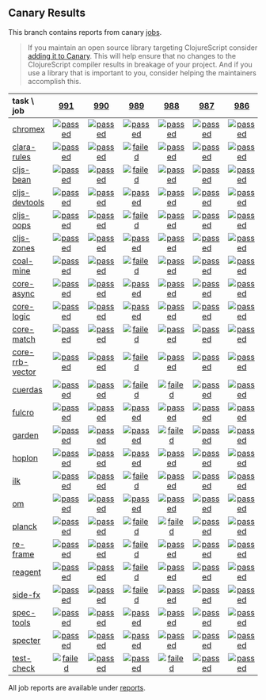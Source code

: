 ## Canary Results

This branch contains reports from canary [jobs](https://github.com/cljs-oss/canary/tree/jobs).

> If you maintain an open source library targeting ClojureScript consider [adding it to Canary](https://github.com/cljs-oss/canary/tree/master#how-to-participate). This will help ensure that no changes to the ClojureScript compiler results in breakage of your project. And if you use a library that is important to you, consider helping the maintainers accomplish this.

[//]: # (begin_overview_table)

| task \ job | <a href="reports/2019/06/29/job-000991-1.10.554-c247649f" title="job #991 finished on 2019-06-29">991</a> | <a href="reports/2019/06/28/job-000990-1.10.548-13fde33d" title="job #990 finished on 2019-06-28">990</a> | <a href="reports/2019/06/27/job-000989-1.10.548-13fde33d" title="job #989 finished on 2019-06-27">989</a> | <a href="reports/2019/06/26/job-000988-1.10.546-be5e2c69" title="job #988 finished on 2019-06-26">988</a> | <a href="reports/2019/06/25/job-000987-1.10.545-bc6ecdd6" title="job #987 finished on 2019-06-25">987</a> | <a href="reports/2019/06/24/job-000986-1.10.545-bc6ecdd6" title="job #986 finished on 2019-06-24">986</a> | <a href="reports/2019/06/23/job-000985-1.10.545-bc6ecdd6" title="job #985 finished on 2019-06-23">985</a> | <a href="reports/2019/06/22/job-000984-1.10.545-bc6ecdd6" title="job #984 finished on 2019-06-22">984</a> | <a href="reports/2019/06/21/job-000983-1.10.546-dc63d9d3" title="job #983 finished on 2019-06-21">983</a> | <a href="reports/2019/06/20/job-000982-1.10.546-31a5e86e" title="job #982 finished on 2019-06-20">982</a> |
| :--- | :---: | :---: | :---: | :---: | :---: | :---: | :---: | :---: | :---: | :---: |
| [chromex](https://github.com/binaryage/chromex) | <a href="reports/2019/06/29/job-000991-1.10.554-c247649f#-chromex"><img title="passed" src="http://box.binaryage.com/s-passed.svg"><a> | <a href="reports/2019/06/28/job-000990-1.10.548-13fde33d#-chromex"><img title="passed" src="http://box.binaryage.com/s-passed.svg"><a> | <a href="reports/2019/06/27/job-000989-1.10.548-13fde33d#-chromex"><img title="passed" src="http://box.binaryage.com/s-passed.svg"><a> | <a href="reports/2019/06/26/job-000988-1.10.546-be5e2c69#-chromex"><img title="passed" src="http://box.binaryage.com/s-passed.svg"><a> | <a href="reports/2019/06/25/job-000987-1.10.545-bc6ecdd6#-chromex"><img title="passed" src="http://box.binaryage.com/s-passed.svg"><a> | <a href="reports/2019/06/24/job-000986-1.10.545-bc6ecdd6#-chromex"><img title="passed" src="http://box.binaryage.com/s-passed.svg"><a> | <a href="reports/2019/06/23/job-000985-1.10.545-bc6ecdd6#-chromex"><img title="passed" src="http://box.binaryage.com/s-passed.svg"><a> | <a href="reports/2019/06/22/job-000984-1.10.545-bc6ecdd6#-chromex"><img title="passed" src="http://box.binaryage.com/s-passed.svg"><a> | <a href="reports/2019/06/21/job-000983-1.10.546-dc63d9d3#-chromex"><img title="passed" src="http://box.binaryage.com/s-passed.svg"><a> | <a href="reports/2019/06/20/job-000982-1.10.546-31a5e86e#-chromex"><img title="passed" src="http://box.binaryage.com/s-passed.svg"><a> |
| [clara-rules](https://github.com/cerner/clara-rules) | <a href="reports/2019/06/29/job-000991-1.10.554-c247649f#-clara-rules"><img title="passed" src="http://box.binaryage.com/s-passed.svg"><a> | <a href="reports/2019/06/28/job-000990-1.10.548-13fde33d#-clara-rules"><img title="passed" src="http://box.binaryage.com/s-passed.svg"><a> | <a href="reports/2019/06/27/job-000989-1.10.548-13fde33d#-clara-rules"><img title="failed" src="http://box.binaryage.com/s-failed.svg"><a> | <a href="reports/2019/06/26/job-000988-1.10.546-be5e2c69#-clara-rules"><img title="passed" src="http://box.binaryage.com/s-passed.svg"><a> | <a href="reports/2019/06/25/job-000987-1.10.545-bc6ecdd6#-clara-rules"><img title="passed" src="http://box.binaryage.com/s-passed.svg"><a> | <a href="reports/2019/06/24/job-000986-1.10.545-bc6ecdd6#-clara-rules"><img title="passed" src="http://box.binaryage.com/s-passed.svg"><a> | <a href="reports/2019/06/23/job-000985-1.10.545-bc6ecdd6#-clara-rules"><img title="passed" src="http://box.binaryage.com/s-passed.svg"><a> | <a href="reports/2019/06/22/job-000984-1.10.545-bc6ecdd6#-clara-rules"><img title="passed" src="http://box.binaryage.com/s-passed.svg"><a> | <a href="reports/2019/06/21/job-000983-1.10.546-dc63d9d3#-clara-rules"><img title="passed" src="http://box.binaryage.com/s-passed.svg"><a> | <a href="reports/2019/06/20/job-000982-1.10.546-31a5e86e#-clara-rules"><img title="passed" src="http://box.binaryage.com/s-passed.svg"><a> |
| [cljs-bean](https://github.com/mfikes/cljs-bean) | <a href="reports/2019/06/29/job-000991-1.10.554-c247649f#-cljs-bean"><img title="passed" src="http://box.binaryage.com/s-passed.svg"><a> | <a href="reports/2019/06/28/job-000990-1.10.548-13fde33d#-cljs-bean"><img title="passed" src="http://box.binaryage.com/s-passed.svg"><a> | <a href="reports/2019/06/27/job-000989-1.10.548-13fde33d#-cljs-bean"><img title="failed" src="http://box.binaryage.com/s-failed.svg"><a> | <a href="reports/2019/06/26/job-000988-1.10.546-be5e2c69#-cljs-bean"><img title="passed" src="http://box.binaryage.com/s-passed.svg"><a> | <a href="reports/2019/06/25/job-000987-1.10.545-bc6ecdd6#-cljs-bean"><img title="passed" src="http://box.binaryage.com/s-passed.svg"><a> | <a href="reports/2019/06/24/job-000986-1.10.545-bc6ecdd6#-cljs-bean"><img title="passed" src="http://box.binaryage.com/s-passed.svg"><a> | <a href="reports/2019/06/23/job-000985-1.10.545-bc6ecdd6#-cljs-bean"><img title="passed" src="http://box.binaryage.com/s-passed.svg"><a> | <a href="reports/2019/06/22/job-000984-1.10.545-bc6ecdd6#-cljs-bean"><img title="passed" src="http://box.binaryage.com/s-passed.svg"><a> | <a href="reports/2019/06/21/job-000983-1.10.546-dc63d9d3#-cljs-bean"><img title="passed" src="http://box.binaryage.com/s-passed.svg"><a> | <a href="reports/2019/06/20/job-000982-1.10.546-31a5e86e#-cljs-bean"><img title="passed" src="http://box.binaryage.com/s-passed.svg"><a> |
| [cljs-devtools](https://github.com/binaryage/cljs-devtools) | <a href="reports/2019/06/29/job-000991-1.10.554-c247649f#-cljs-devtools"><img title="passed" src="http://box.binaryage.com/s-passed.svg"><a> | <a href="reports/2019/06/28/job-000990-1.10.548-13fde33d#-cljs-devtools"><img title="passed" src="http://box.binaryage.com/s-passed.svg"><a> | <a href="reports/2019/06/27/job-000989-1.10.548-13fde33d#-cljs-devtools"><img title="passed" src="http://box.binaryage.com/s-passed.svg"><a> | <a href="reports/2019/06/26/job-000988-1.10.546-be5e2c69#-cljs-devtools"><img title="passed" src="http://box.binaryage.com/s-passed.svg"><a> | <a href="reports/2019/06/25/job-000987-1.10.545-bc6ecdd6#-cljs-devtools"><img title="passed" src="http://box.binaryage.com/s-passed.svg"><a> | <a href="reports/2019/06/24/job-000986-1.10.545-bc6ecdd6#-cljs-devtools"><img title="passed" src="http://box.binaryage.com/s-passed.svg"><a> | <a href="reports/2019/06/23/job-000985-1.10.545-bc6ecdd6#-cljs-devtools"><img title="passed" src="http://box.binaryage.com/s-passed.svg"><a> | <a href="reports/2019/06/22/job-000984-1.10.545-bc6ecdd6#-cljs-devtools"><img title="passed" src="http://box.binaryage.com/s-passed.svg"><a> | <a href="reports/2019/06/21/job-000983-1.10.546-dc63d9d3#-cljs-devtools"><img title="passed" src="http://box.binaryage.com/s-passed.svg"><a> | <a href="reports/2019/06/20/job-000982-1.10.546-31a5e86e#-cljs-devtools"><img title="passed" src="http://box.binaryage.com/s-passed.svg"><a> |
| [cljs-oops](https://github.com/binaryage/cljs-oops) | <a href="reports/2019/06/29/job-000991-1.10.554-c247649f#-cljs-oops"><img title="passed" src="http://box.binaryage.com/s-passed.svg"><a> | <a href="reports/2019/06/28/job-000990-1.10.548-13fde33d#-cljs-oops"><img title="passed" src="http://box.binaryage.com/s-passed.svg"><a> | <a href="reports/2019/06/27/job-000989-1.10.548-13fde33d#-cljs-oops"><img title="failed" src="http://box.binaryage.com/s-failed.svg"><a> | <a href="reports/2019/06/26/job-000988-1.10.546-be5e2c69#-cljs-oops"><img title="passed" src="http://box.binaryage.com/s-passed.svg"><a> | <a href="reports/2019/06/25/job-000987-1.10.545-bc6ecdd6#-cljs-oops"><img title="passed" src="http://box.binaryage.com/s-passed.svg"><a> | <a href="reports/2019/06/24/job-000986-1.10.545-bc6ecdd6#-cljs-oops"><img title="passed" src="http://box.binaryage.com/s-passed.svg"><a> | <a href="reports/2019/06/23/job-000985-1.10.545-bc6ecdd6#-cljs-oops"><img title="passed" src="http://box.binaryage.com/s-passed.svg"><a> | <a href="reports/2019/06/22/job-000984-1.10.545-bc6ecdd6#-cljs-oops"><img title="passed" src="http://box.binaryage.com/s-passed.svg"><a> | <a href="reports/2019/06/21/job-000983-1.10.546-dc63d9d3#-cljs-oops"><img title="passed" src="http://box.binaryage.com/s-passed.svg"><a> | <a href="reports/2019/06/20/job-000982-1.10.546-31a5e86e#-cljs-oops"><img title="passed" src="http://box.binaryage.com/s-passed.svg"><a> |
| [cljs-zones](https://github.com/binaryage/cljs-zones) | <a href="reports/2019/06/29/job-000991-1.10.554-c247649f#-cljs-zones"><img title="passed" src="http://box.binaryage.com/s-passed.svg"><a> | <a href="reports/2019/06/28/job-000990-1.10.548-13fde33d#-cljs-zones"><img title="passed" src="http://box.binaryage.com/s-passed.svg"><a> | <a href="reports/2019/06/27/job-000989-1.10.548-13fde33d#-cljs-zones"><img title="passed" src="http://box.binaryage.com/s-passed.svg"><a> | <a href="reports/2019/06/26/job-000988-1.10.546-be5e2c69#-cljs-zones"><img title="passed" src="http://box.binaryage.com/s-passed.svg"><a> | <a href="reports/2019/06/25/job-000987-1.10.545-bc6ecdd6#-cljs-zones"><img title="passed" src="http://box.binaryage.com/s-passed.svg"><a> | <a href="reports/2019/06/24/job-000986-1.10.545-bc6ecdd6#-cljs-zones"><img title="passed" src="http://box.binaryage.com/s-passed.svg"><a> | <a href="reports/2019/06/23/job-000985-1.10.545-bc6ecdd6#-cljs-zones"><img title="passed" src="http://box.binaryage.com/s-passed.svg"><a> | <a href="reports/2019/06/22/job-000984-1.10.545-bc6ecdd6#-cljs-zones"><img title="passed" src="http://box.binaryage.com/s-passed.svg"><a> | <a href="reports/2019/06/21/job-000983-1.10.546-dc63d9d3#-cljs-zones"><img title="passed" src="http://box.binaryage.com/s-passed.svg"><a> | <a href="reports/2019/06/20/job-000982-1.10.546-31a5e86e#-cljs-zones"><img title="passed" src="http://box.binaryage.com/s-passed.svg"><a> |
| [coal-mine](https://github.com/mfikes/coal-mine) | <a href="reports/2019/06/29/job-000991-1.10.554-c247649f#-coal-mine"><img title="passed" src="http://box.binaryage.com/s-passed.svg"><a> | <a href="reports/2019/06/28/job-000990-1.10.548-13fde33d#-coal-mine"><img title="passed" src="http://box.binaryage.com/s-passed.svg"><a> | <a href="reports/2019/06/27/job-000989-1.10.548-13fde33d#-coal-mine"><img title="failed" src="http://box.binaryage.com/s-failed.svg"><a> | <a href="reports/2019/06/26/job-000988-1.10.546-be5e2c69#-coal-mine"><img title="passed" src="http://box.binaryage.com/s-passed.svg"><a> | <a href="reports/2019/06/25/job-000987-1.10.545-bc6ecdd6#-coal-mine"><img title="passed" src="http://box.binaryage.com/s-passed.svg"><a> | <a href="reports/2019/06/24/job-000986-1.10.545-bc6ecdd6#-coal-mine"><img title="passed" src="http://box.binaryage.com/s-passed.svg"><a> | <a href="reports/2019/06/23/job-000985-1.10.545-bc6ecdd6#-coal-mine"><img title="passed" src="http://box.binaryage.com/s-passed.svg"><a> | <a href="reports/2019/06/22/job-000984-1.10.545-bc6ecdd6#-coal-mine"><img title="passed" src="http://box.binaryage.com/s-passed.svg"><a> | <a href="reports/2019/06/21/job-000983-1.10.546-dc63d9d3#-coal-mine"><img title="passed" src="http://box.binaryage.com/s-passed.svg"><a> | <a href="reports/2019/06/20/job-000982-1.10.546-31a5e86e#-coal-mine"><img title="passed" src="http://box.binaryage.com/s-passed.svg"><a> |
| [core-async](https://github.com/clojure/core.async) | <a href="reports/2019/06/29/job-000991-1.10.554-c247649f#-core-async"><img title="passed" src="http://box.binaryage.com/s-passed.svg"><a> | <a href="reports/2019/06/28/job-000990-1.10.548-13fde33d#-core-async"><img title="passed" src="http://box.binaryage.com/s-passed.svg"><a> | <a href="reports/2019/06/27/job-000989-1.10.548-13fde33d#-core-async"><img title="passed" src="http://box.binaryage.com/s-passed.svg"><a> | <a href="reports/2019/06/26/job-000988-1.10.546-be5e2c69#-core-async"><img title="passed" src="http://box.binaryage.com/s-passed.svg"><a> | <a href="reports/2019/06/25/job-000987-1.10.545-bc6ecdd6#-core-async"><img title="passed" src="http://box.binaryage.com/s-passed.svg"><a> | <a href="reports/2019/06/24/job-000986-1.10.545-bc6ecdd6#-core-async"><img title="passed" src="http://box.binaryage.com/s-passed.svg"><a> | <a href="reports/2019/06/23/job-000985-1.10.545-bc6ecdd6#-core-async"><img title="passed" src="http://box.binaryage.com/s-passed.svg"><a> | <a href="reports/2019/06/22/job-000984-1.10.545-bc6ecdd6#-core-async"><img title="passed" src="http://box.binaryage.com/s-passed.svg"><a> | <a href="reports/2019/06/21/job-000983-1.10.546-dc63d9d3#-core-async"><img title="passed" src="http://box.binaryage.com/s-passed.svg"><a> | <a href="reports/2019/06/20/job-000982-1.10.546-31a5e86e#-core-async"><img title="passed" src="http://box.binaryage.com/s-passed.svg"><a> |
| [core-logic](https://github.com/clojure/core.logic) | <a href="reports/2019/06/29/job-000991-1.10.554-c247649f#-core-logic"><img title="passed" src="http://box.binaryage.com/s-passed.svg"><a> | <a href="reports/2019/06/28/job-000990-1.10.548-13fde33d#-core-logic"><img title="passed" src="http://box.binaryage.com/s-passed.svg"><a> | <a href="reports/2019/06/27/job-000989-1.10.548-13fde33d#-core-logic"><img title="passed" src="http://box.binaryage.com/s-passed.svg"><a> | <a href="reports/2019/06/26/job-000988-1.10.546-be5e2c69#-core-logic"><img title="passed" src="http://box.binaryage.com/s-passed.svg"><a> | <a href="reports/2019/06/25/job-000987-1.10.545-bc6ecdd6#-core-logic"><img title="passed" src="http://box.binaryage.com/s-passed.svg"><a> | <a href="reports/2019/06/24/job-000986-1.10.545-bc6ecdd6#-core-logic"><img title="passed" src="http://box.binaryage.com/s-passed.svg"><a> | <a href="reports/2019/06/23/job-000985-1.10.545-bc6ecdd6#-core-logic"><img title="passed" src="http://box.binaryage.com/s-passed.svg"><a> | <a href="reports/2019/06/22/job-000984-1.10.545-bc6ecdd6#-core-logic"><img title="passed" src="http://box.binaryage.com/s-passed.svg"><a> | <a href="reports/2019/06/21/job-000983-1.10.546-dc63d9d3#-core-logic"><img title="passed" src="http://box.binaryage.com/s-passed.svg"><a> | <a href="reports/2019/06/20/job-000982-1.10.546-31a5e86e#-core-logic"><img title="passed" src="http://box.binaryage.com/s-passed.svg"><a> |
| [core-match](https://github.com/clojure/core.match) | <a href="reports/2019/06/29/job-000991-1.10.554-c247649f#-core-match"><img title="passed" src="http://box.binaryage.com/s-passed.svg"><a> | <a href="reports/2019/06/28/job-000990-1.10.548-13fde33d#-core-match"><img title="passed" src="http://box.binaryage.com/s-passed.svg"><a> | <a href="reports/2019/06/27/job-000989-1.10.548-13fde33d#-core-match"><img title="failed" src="http://box.binaryage.com/s-failed.svg"><a> | <a href="reports/2019/06/26/job-000988-1.10.546-be5e2c69#-core-match"><img title="passed" src="http://box.binaryage.com/s-passed.svg"><a> | <a href="reports/2019/06/25/job-000987-1.10.545-bc6ecdd6#-core-match"><img title="passed" src="http://box.binaryage.com/s-passed.svg"><a> | <a href="reports/2019/06/24/job-000986-1.10.545-bc6ecdd6#-core-match"><img title="passed" src="http://box.binaryage.com/s-passed.svg"><a> | <a href="reports/2019/06/23/job-000985-1.10.545-bc6ecdd6#-core-match"><img title="passed" src="http://box.binaryage.com/s-passed.svg"><a> | <a href="reports/2019/06/22/job-000984-1.10.545-bc6ecdd6#-core-match"><img title="passed" src="http://box.binaryage.com/s-passed.svg"><a> | <a href="reports/2019/06/21/job-000983-1.10.546-dc63d9d3#-core-match"><img title="passed" src="http://box.binaryage.com/s-passed.svg"><a> | <a href="reports/2019/06/20/job-000982-1.10.546-31a5e86e#-core-match"><img title="passed" src="http://box.binaryage.com/s-passed.svg"><a> |
| [core-rrb-vector](https://github.com/clojure/core.rrb-vector) | <a href="reports/2019/06/29/job-000991-1.10.554-c247649f#-core-rrb-vector"><img title="passed" src="http://box.binaryage.com/s-passed.svg"><a> | <a href="reports/2019/06/28/job-000990-1.10.548-13fde33d#-core-rrb-vector"><img title="passed" src="http://box.binaryage.com/s-passed.svg"><a> | <a href="reports/2019/06/27/job-000989-1.10.548-13fde33d#-core-rrb-vector"><img title="failed" src="http://box.binaryage.com/s-failed.svg"><a> | <a href="reports/2019/06/26/job-000988-1.10.546-be5e2c69#-core-rrb-vector"><img title="passed" src="http://box.binaryage.com/s-passed.svg"><a> | <a href="reports/2019/06/25/job-000987-1.10.545-bc6ecdd6#-core-rrb-vector"><img title="passed" src="http://box.binaryage.com/s-passed.svg"><a> | <a href="reports/2019/06/24/job-000986-1.10.545-bc6ecdd6#-core-rrb-vector"><img title="passed" src="http://box.binaryage.com/s-passed.svg"><a> | <a href="reports/2019/06/23/job-000985-1.10.545-bc6ecdd6#-core-rrb-vector"><img title="passed" src="http://box.binaryage.com/s-passed.svg"><a> | <a href="reports/2019/06/22/job-000984-1.10.545-bc6ecdd6#-core-rrb-vector"><img title="passed" src="http://box.binaryage.com/s-passed.svg"><a> | <a href="reports/2019/06/21/job-000983-1.10.546-dc63d9d3#-core-rrb-vector"><img title="passed" src="http://box.binaryage.com/s-passed.svg"><a> | <a href="reports/2019/06/20/job-000982-1.10.546-31a5e86e#-core-rrb-vector"><img title="passed" src="http://box.binaryage.com/s-passed.svg"><a> |
| [cuerdas](https://github.com/funcool/cuerdas) | <a href="reports/2019/06/29/job-000991-1.10.554-c247649f#-cuerdas"><img title="passed" src="http://box.binaryage.com/s-passed.svg"><a> | <a href="reports/2019/06/28/job-000990-1.10.548-13fde33d#-cuerdas"><img title="passed" src="http://box.binaryage.com/s-passed.svg"><a> | <a href="reports/2019/06/27/job-000989-1.10.548-13fde33d#-cuerdas"><img title="failed" src="http://box.binaryage.com/s-failed.svg"><a> | <a href="reports/2019/06/26/job-000988-1.10.546-be5e2c69#-cuerdas"><img title="failed" src="http://box.binaryage.com/s-failed.svg"><a> | <a href="reports/2019/06/25/job-000987-1.10.545-bc6ecdd6#-cuerdas"><img title="passed" src="http://box.binaryage.com/s-passed.svg"><a> | <a href="reports/2019/06/24/job-000986-1.10.545-bc6ecdd6#-cuerdas"><img title="passed" src="http://box.binaryage.com/s-passed.svg"><a> | <a href="reports/2019/06/23/job-000985-1.10.545-bc6ecdd6#-cuerdas"><img title="passed" src="http://box.binaryage.com/s-passed.svg"><a> | <a href="reports/2019/06/22/job-000984-1.10.545-bc6ecdd6#-cuerdas"><img title="passed" src="http://box.binaryage.com/s-passed.svg"><a> | <a href="reports/2019/06/21/job-000983-1.10.546-dc63d9d3#-cuerdas"><img title="passed" src="http://box.binaryage.com/s-passed.svg"><a> | <a href="reports/2019/06/20/job-000982-1.10.546-31a5e86e#-cuerdas"><img title="passed" src="http://box.binaryage.com/s-passed.svg"><a> |
| [fulcro](https://github.com/fulcrologic/fulcro) | <a href="reports/2019/06/29/job-000991-1.10.554-c247649f#-fulcro"><img title="passed" src="http://box.binaryage.com/s-passed.svg"><a> | <a href="reports/2019/06/28/job-000990-1.10.548-13fde33d#-fulcro"><img title="passed" src="http://box.binaryage.com/s-passed.svg"><a> | <a href="reports/2019/06/27/job-000989-1.10.548-13fde33d#-fulcro"><img title="passed" src="http://box.binaryage.com/s-passed.svg"><a> | <a href="reports/2019/06/26/job-000988-1.10.546-be5e2c69#-fulcro"><img title="passed" src="http://box.binaryage.com/s-passed.svg"><a> | <a href="reports/2019/06/25/job-000987-1.10.545-bc6ecdd6#-fulcro"><img title="passed" src="http://box.binaryage.com/s-passed.svg"><a> | <a href="reports/2019/06/24/job-000986-1.10.545-bc6ecdd6#-fulcro"><img title="passed" src="http://box.binaryage.com/s-passed.svg"><a> | <a href="reports/2019/06/23/job-000985-1.10.545-bc6ecdd6#-fulcro"><img title="passed" src="http://box.binaryage.com/s-passed.svg"><a> | <a href="reports/2019/06/22/job-000984-1.10.545-bc6ecdd6#-fulcro"><img title="passed" src="http://box.binaryage.com/s-passed.svg"><a> | <a href="reports/2019/06/21/job-000983-1.10.546-dc63d9d3#-fulcro"><img title="passed" src="http://box.binaryage.com/s-passed.svg"><a> | <a href="reports/2019/06/20/job-000982-1.10.546-31a5e86e#-fulcro"><img title="passed" src="http://box.binaryage.com/s-passed.svg"><a> |
| [garden](https://github.com/noprompt/garden) | <a href="reports/2019/06/29/job-000991-1.10.554-c247649f#-garden"><img title="passed" src="http://box.binaryage.com/s-passed.svg"><a> | <a href="reports/2019/06/28/job-000990-1.10.548-13fde33d#-garden"><img title="passed" src="http://box.binaryage.com/s-passed.svg"><a> | <a href="reports/2019/06/27/job-000989-1.10.548-13fde33d#-garden"><img title="passed" src="http://box.binaryage.com/s-passed.svg"><a> | <a href="reports/2019/06/26/job-000988-1.10.546-be5e2c69#-garden"><img title="failed" src="http://box.binaryage.com/s-failed.svg"><a> | <a href="reports/2019/06/25/job-000987-1.10.545-bc6ecdd6#-garden"><img title="passed" src="http://box.binaryage.com/s-passed.svg"><a> | <a href="reports/2019/06/24/job-000986-1.10.545-bc6ecdd6#-garden"><img title="passed" src="http://box.binaryage.com/s-passed.svg"><a> | <a href="reports/2019/06/23/job-000985-1.10.545-bc6ecdd6#-garden"><img title="passed" src="http://box.binaryage.com/s-passed.svg"><a> | <a href="reports/2019/06/22/job-000984-1.10.545-bc6ecdd6#-garden"><img title="passed" src="http://box.binaryage.com/s-passed.svg"><a> | <a href="reports/2019/06/21/job-000983-1.10.546-dc63d9d3#-garden"><img title="passed" src="http://box.binaryage.com/s-passed.svg"><a> | <a href="reports/2019/06/20/job-000982-1.10.546-31a5e86e#-garden"><img title="passed" src="http://box.binaryage.com/s-passed.svg"><a> |
| [hoplon](https://github.com/hoplon/hoplon) | <a href="reports/2019/06/29/job-000991-1.10.554-c247649f#-hoplon"><img title="passed" src="http://box.binaryage.com/s-passed.svg"><a> | <a href="reports/2019/06/28/job-000990-1.10.548-13fde33d#-hoplon"><img title="passed" src="http://box.binaryage.com/s-passed.svg"><a> | <a href="reports/2019/06/27/job-000989-1.10.548-13fde33d#-hoplon"><img title="passed" src="http://box.binaryage.com/s-passed.svg"><a> | <a href="reports/2019/06/26/job-000988-1.10.546-be5e2c69#-hoplon"><img title="passed" src="http://box.binaryage.com/s-passed.svg"><a> | <a href="reports/2019/06/25/job-000987-1.10.545-bc6ecdd6#-hoplon"><img title="passed" src="http://box.binaryage.com/s-passed.svg"><a> | <a href="reports/2019/06/24/job-000986-1.10.545-bc6ecdd6#-hoplon"><img title="passed" src="http://box.binaryage.com/s-passed.svg"><a> | <a href="reports/2019/06/23/job-000985-1.10.545-bc6ecdd6#-hoplon"><img title="passed" src="http://box.binaryage.com/s-passed.svg"><a> | <a href="reports/2019/06/22/job-000984-1.10.545-bc6ecdd6#-hoplon"><img title="passed" src="http://box.binaryage.com/s-passed.svg"><a> | <a href="reports/2019/06/21/job-000983-1.10.546-dc63d9d3#-hoplon"><img title="passed" src="http://box.binaryage.com/s-passed.svg"><a> | <a href="reports/2019/06/20/job-000982-1.10.546-31a5e86e#-hoplon"><img title="passed" src="http://box.binaryage.com/s-passed.svg"><a> |
| [ilk](https://github.com/mfikes/ilk) | <a href="reports/2019/06/29/job-000991-1.10.554-c247649f#-ilk"><img title="passed" src="http://box.binaryage.com/s-passed.svg"><a> | <a href="reports/2019/06/28/job-000990-1.10.548-13fde33d#-ilk"><img title="passed" src="http://box.binaryage.com/s-passed.svg"><a> | <a href="reports/2019/06/27/job-000989-1.10.548-13fde33d#-ilk"><img title="failed" src="http://box.binaryage.com/s-failed.svg"><a> | <a href="reports/2019/06/26/job-000988-1.10.546-be5e2c69#-ilk"><img title="passed" src="http://box.binaryage.com/s-passed.svg"><a> | <a href="reports/2019/06/25/job-000987-1.10.545-bc6ecdd6#-ilk"><img title="passed" src="http://box.binaryage.com/s-passed.svg"><a> | <a href="reports/2019/06/24/job-000986-1.10.545-bc6ecdd6#-ilk"><img title="passed" src="http://box.binaryage.com/s-passed.svg"><a> | <a href="reports/2019/06/23/job-000985-1.10.545-bc6ecdd6#-ilk"><img title="passed" src="http://box.binaryage.com/s-passed.svg"><a> | <a href="reports/2019/06/22/job-000984-1.10.545-bc6ecdd6#-ilk"><img title="passed" src="http://box.binaryage.com/s-passed.svg"><a> | <a href="reports/2019/06/21/job-000983-1.10.546-dc63d9d3#-ilk"><img title="passed" src="http://box.binaryage.com/s-passed.svg"><a> | <a href="reports/2019/06/20/job-000982-1.10.546-31a5e86e#-ilk"><img title="passed" src="http://box.binaryage.com/s-passed.svg"><a> |
| [om](https://github.com/omcljs/om) | <a href="reports/2019/06/29/job-000991-1.10.554-c247649f#-om"><img title="passed" src="http://box.binaryage.com/s-passed.svg"><a> | <a href="reports/2019/06/28/job-000990-1.10.548-13fde33d#-om"><img title="passed" src="http://box.binaryage.com/s-passed.svg"><a> | <a href="reports/2019/06/27/job-000989-1.10.548-13fde33d#-om"><img title="passed" src="http://box.binaryage.com/s-passed.svg"><a> | <a href="reports/2019/06/26/job-000988-1.10.546-be5e2c69#-om"><img title="passed" src="http://box.binaryage.com/s-passed.svg"><a> | <a href="reports/2019/06/25/job-000987-1.10.545-bc6ecdd6#-om"><img title="passed" src="http://box.binaryage.com/s-passed.svg"><a> | <a href="reports/2019/06/24/job-000986-1.10.545-bc6ecdd6#-om"><img title="passed" src="http://box.binaryage.com/s-passed.svg"><a> | <a href="reports/2019/06/23/job-000985-1.10.545-bc6ecdd6#-om"><img title="passed" src="http://box.binaryage.com/s-passed.svg"><a> | <a href="reports/2019/06/22/job-000984-1.10.545-bc6ecdd6#-om"><img title="passed" src="http://box.binaryage.com/s-passed.svg"><a> | <a href="reports/2019/06/21/job-000983-1.10.546-dc63d9d3#-om"><img title="passed" src="http://box.binaryage.com/s-passed.svg"><a> | <a href="reports/2019/06/20/job-000982-1.10.546-31a5e86e#-om"><img title="passed" src="http://box.binaryage.com/s-passed.svg"><a> |
| [planck](https://github.com/planck-repl/planck) | <a href="reports/2019/06/29/job-000991-1.10.554-c247649f#-planck"><img title="passed" src="http://box.binaryage.com/s-passed.svg"><a> | <a href="reports/2019/06/28/job-000990-1.10.548-13fde33d#-planck"><img title="passed" src="http://box.binaryage.com/s-passed.svg"><a> | <a href="reports/2019/06/27/job-000989-1.10.548-13fde33d#-planck"><img title="failed" src="http://box.binaryage.com/s-failed.svg"><a> | <a href="reports/2019/06/26/job-000988-1.10.546-be5e2c69#-planck"><img title="failed" src="http://box.binaryage.com/s-failed.svg"><a> | <a href="reports/2019/06/25/job-000987-1.10.545-bc6ecdd6#-planck"><img title="passed" src="http://box.binaryage.com/s-passed.svg"><a> | <a href="reports/2019/06/24/job-000986-1.10.545-bc6ecdd6#-planck"><img title="passed" src="http://box.binaryage.com/s-passed.svg"><a> | <a href="reports/2019/06/23/job-000985-1.10.545-bc6ecdd6#-planck"><img title="passed" src="http://box.binaryage.com/s-passed.svg"><a> | <a href="reports/2019/06/22/job-000984-1.10.545-bc6ecdd6#-planck"><img title="passed" src="http://box.binaryage.com/s-passed.svg"><a> | <a href="reports/2019/06/21/job-000983-1.10.546-dc63d9d3#-planck"><img title="passed" src="http://box.binaryage.com/s-passed.svg"><a> | <a href="reports/2019/06/20/job-000982-1.10.546-31a5e86e#-planck"><img title="passed" src="http://box.binaryage.com/s-passed.svg"><a> |
| [re-frame](https://github.com/Day8/re-frame) | <a href="reports/2019/06/29/job-000991-1.10.554-c247649f#-re-frame"><img title="passed" src="http://box.binaryage.com/s-passed.svg"><a> | <a href="reports/2019/06/28/job-000990-1.10.548-13fde33d#-re-frame"><img title="passed" src="http://box.binaryage.com/s-passed.svg"><a> | <a href="reports/2019/06/27/job-000989-1.10.548-13fde33d#-re-frame"><img title="failed" src="http://box.binaryage.com/s-failed.svg"><a> | <a href="reports/2019/06/26/job-000988-1.10.546-be5e2c69#-re-frame"><img title="passed" src="http://box.binaryage.com/s-passed.svg"><a> | <a href="reports/2019/06/25/job-000987-1.10.545-bc6ecdd6#-re-frame"><img title="passed" src="http://box.binaryage.com/s-passed.svg"><a> | <a href="reports/2019/06/24/job-000986-1.10.545-bc6ecdd6#-re-frame"><img title="passed" src="http://box.binaryage.com/s-passed.svg"><a> | <a href="reports/2019/06/23/job-000985-1.10.545-bc6ecdd6#-re-frame"><img title="passed" src="http://box.binaryage.com/s-passed.svg"><a> | <a href="reports/2019/06/22/job-000984-1.10.545-bc6ecdd6#-re-frame"><img title="passed" src="http://box.binaryage.com/s-passed.svg"><a> | <a href="reports/2019/06/21/job-000983-1.10.546-dc63d9d3#-re-frame"><img title="passed" src="http://box.binaryage.com/s-passed.svg"><a> | <a href="reports/2019/06/20/job-000982-1.10.546-31a5e86e#-re-frame"><img title="passed" src="http://box.binaryage.com/s-passed.svg"><a> |
| [reagent](https://github.com/reagent-project/reagent) | <a href="reports/2019/06/29/job-000991-1.10.554-c247649f#-reagent"><img title="passed" src="http://box.binaryage.com/s-passed.svg"><a> | <a href="reports/2019/06/28/job-000990-1.10.548-13fde33d#-reagent"><img title="passed" src="http://box.binaryage.com/s-passed.svg"><a> | <a href="reports/2019/06/27/job-000989-1.10.548-13fde33d#-reagent"><img title="failed" src="http://box.binaryage.com/s-failed.svg"><a> | <a href="reports/2019/06/26/job-000988-1.10.546-be5e2c69#-reagent"><img title="passed" src="http://box.binaryage.com/s-passed.svg"><a> | <a href="reports/2019/06/25/job-000987-1.10.545-bc6ecdd6#-reagent"><img title="passed" src="http://box.binaryage.com/s-passed.svg"><a> | <a href="reports/2019/06/24/job-000986-1.10.545-bc6ecdd6#-reagent"><img title="passed" src="http://box.binaryage.com/s-passed.svg"><a> | <a href="reports/2019/06/23/job-000985-1.10.545-bc6ecdd6#-reagent"><img title="passed" src="http://box.binaryage.com/s-passed.svg"><a> | <a href="reports/2019/06/22/job-000984-1.10.545-bc6ecdd6#-reagent"><img title="passed" src="http://box.binaryage.com/s-passed.svg"><a> | <a href="reports/2019/06/21/job-000983-1.10.546-dc63d9d3#-reagent"><img title="passed" src="http://box.binaryage.com/s-passed.svg"><a> | <a href="reports/2019/06/20/job-000982-1.10.546-31a5e86e#-reagent"><img title="passed" src="http://box.binaryage.com/s-passed.svg"><a> |
| [side-fx](https://github.com/cljsrn/side-fx) | <a href="reports/2019/06/29/job-000991-1.10.554-c247649f#-side-fx"><img title="passed" src="http://box.binaryage.com/s-passed.svg"><a> | <a href="reports/2019/06/28/job-000990-1.10.548-13fde33d#-side-fx"><img title="passed" src="http://box.binaryage.com/s-passed.svg"><a> | <a href="reports/2019/06/27/job-000989-1.10.548-13fde33d#-side-fx"><img title="failed" src="http://box.binaryage.com/s-failed.svg"><a> | <a href="reports/2019/06/26/job-000988-1.10.546-be5e2c69#-side-fx"><img title="passed" src="http://box.binaryage.com/s-passed.svg"><a> | <a href="reports/2019/06/25/job-000987-1.10.545-bc6ecdd6#-side-fx"><img title="passed" src="http://box.binaryage.com/s-passed.svg"><a> | <a href="reports/2019/06/24/job-000986-1.10.545-bc6ecdd6#-side-fx"><img title="passed" src="http://box.binaryage.com/s-passed.svg"><a> | <a href="reports/2019/06/23/job-000985-1.10.545-bc6ecdd6#-side-fx"><img title="passed" src="http://box.binaryage.com/s-passed.svg"><a> | <a href="reports/2019/06/22/job-000984-1.10.545-bc6ecdd6#-side-fx"><img title="passed" src="http://box.binaryage.com/s-passed.svg"><a> | <a href="reports/2019/06/21/job-000983-1.10.546-dc63d9d3#-side-fx"><img title="passed" src="http://box.binaryage.com/s-passed.svg"><a> | <a href="reports/2019/06/20/job-000982-1.10.546-31a5e86e#-side-fx"><img title="passed" src="http://box.binaryage.com/s-passed.svg"><a> |
| [spec-tools](https://github.com/metosin/spec-tools) | <a href="reports/2019/06/29/job-000991-1.10.554-c247649f#-spec-tools"><img title="passed" src="http://box.binaryage.com/s-passed.svg"><a> | <a href="reports/2019/06/28/job-000990-1.10.548-13fde33d#-spec-tools"><img title="passed" src="http://box.binaryage.com/s-passed.svg"><a> | <a href="reports/2019/06/27/job-000989-1.10.548-13fde33d#-spec-tools"><img title="passed" src="http://box.binaryage.com/s-passed.svg"><a> | <a href="reports/2019/06/26/job-000988-1.10.546-be5e2c69#-spec-tools"><img title="passed" src="http://box.binaryage.com/s-passed.svg"><a> | <a href="reports/2019/06/25/job-000987-1.10.545-bc6ecdd6#-spec-tools"><img title="passed" src="http://box.binaryage.com/s-passed.svg"><a> | <a href="reports/2019/06/24/job-000986-1.10.545-bc6ecdd6#-spec-tools"><img title="passed" src="http://box.binaryage.com/s-passed.svg"><a> | <a href="reports/2019/06/23/job-000985-1.10.545-bc6ecdd6#-spec-tools"><img title="passed" src="http://box.binaryage.com/s-passed.svg"><a> | <a href="reports/2019/06/22/job-000984-1.10.545-bc6ecdd6#-spec-tools"><img title="passed" src="http://box.binaryage.com/s-passed.svg"><a> | <a href="reports/2019/06/21/job-000983-1.10.546-dc63d9d3#-spec-tools"><img title="passed" src="http://box.binaryage.com/s-passed.svg"><a> | <a href="reports/2019/06/20/job-000982-1.10.546-31a5e86e#-spec-tools"><img title="passed" src="http://box.binaryage.com/s-passed.svg"><a> |
| [specter](https://github.com/nathanmarz/specter) | <a href="reports/2019/06/29/job-000991-1.10.554-c247649f#-specter"><img title="passed" src="http://box.binaryage.com/s-passed.svg"><a> | <a href="reports/2019/06/28/job-000990-1.10.548-13fde33d#-specter"><img title="passed" src="http://box.binaryage.com/s-passed.svg"><a> | <a href="reports/2019/06/27/job-000989-1.10.548-13fde33d#-specter"><img title="passed" src="http://box.binaryage.com/s-passed.svg"><a> | <a href="reports/2019/06/26/job-000988-1.10.546-be5e2c69#-specter"><img title="passed" src="http://box.binaryage.com/s-passed.svg"><a> | <a href="reports/2019/06/25/job-000987-1.10.545-bc6ecdd6#-specter"><img title="passed" src="http://box.binaryage.com/s-passed.svg"><a> | <a href="reports/2019/06/24/job-000986-1.10.545-bc6ecdd6#-specter"><img title="passed" src="http://box.binaryage.com/s-passed.svg"><a> | <a href="reports/2019/06/23/job-000985-1.10.545-bc6ecdd6#-specter"><img title="passed" src="http://box.binaryage.com/s-passed.svg"><a> | <a href="reports/2019/06/22/job-000984-1.10.545-bc6ecdd6#-specter"><img title="passed" src="http://box.binaryage.com/s-passed.svg"><a> | <a href="reports/2019/06/21/job-000983-1.10.546-dc63d9d3#-specter"><img title="passed" src="http://box.binaryage.com/s-passed.svg"><a> | <a href="reports/2019/06/20/job-000982-1.10.546-31a5e86e#-specter"><img title="passed" src="http://box.binaryage.com/s-passed.svg"><a> |
| [test-check](https://github.com/clojure/test.check) | <a href="reports/2019/06/29/job-000991-1.10.554-c247649f#-test-check"><img title="failed" src="http://box.binaryage.com/s-failed.svg"><a> | <a href="reports/2019/06/28/job-000990-1.10.548-13fde33d#-test-check"><img title="passed" src="http://box.binaryage.com/s-passed.svg"><a> | <a href="reports/2019/06/27/job-000989-1.10.548-13fde33d#-test-check"><img title="passed" src="http://box.binaryage.com/s-passed.svg"><a> | <a href="reports/2019/06/26/job-000988-1.10.546-be5e2c69#-test-check"><img title="failed" src="http://box.binaryage.com/s-failed.svg"><a> | <a href="reports/2019/06/25/job-000987-1.10.545-bc6ecdd6#-test-check"><img title="passed" src="http://box.binaryage.com/s-passed.svg"><a> | <a href="reports/2019/06/24/job-000986-1.10.545-bc6ecdd6#-test-check"><img title="passed" src="http://box.binaryage.com/s-passed.svg"><a> | <a href="reports/2019/06/23/job-000985-1.10.545-bc6ecdd6#-test-check"><img title="passed" src="http://box.binaryage.com/s-passed.svg"><a> | <a href="reports/2019/06/22/job-000984-1.10.545-bc6ecdd6#-test-check"><img title="passed" src="http://box.binaryage.com/s-passed.svg"><a> | <a href="reports/2019/06/21/job-000983-1.10.546-dc63d9d3#-test-check"><img title="passed" src="http://box.binaryage.com/s-passed.svg"><a> | <a href="reports/2019/06/20/job-000982-1.10.546-31a5e86e#-test-check"><img title="passed" src="http://box.binaryage.com/s-passed.svg"><a> |

[//]: # (end_overview_table)

All job reports are available under [reports](reports).
